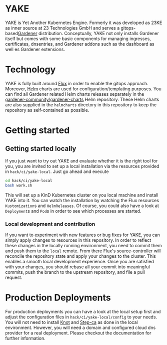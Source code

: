 # YAKE

YAKE is Yet Another Kubernetes Engine. Formerly it was developed as 23KE as inner source at
23 Technologies GmbH and serves a gitops-based[Gardener](https://gardener.cloud/) distribution.
Conceptually, YAKE not only installs Gardener itself but comes with some basic components
for managing ingresses, certificates, dnsentries, and Gardener addons such as the dashboard as
well es Gardener extensions.

# Technology

YAKE is fully built around [Flux](https://fluxcd.io/) in order to enable the gitops approach.
Moreover, [Helm](https://helm.sh/) charts are used for configuration/templating purposes. You
can find all Gardener related Helm charts releases separately in the
[gardener-community/gardener-charts](https://github.com/gardener-community/gardener-charts) Helm
repository. These Helm charts are also supplied in the `helmcharts` directory in this repository
to keep the repository as self-contained as possible.

# Getting started

## Getting started locally

If you just want to try out YAKE and evaluate whether it is the right tool for you, you are invited
to set up a local installation via the resources provided in `hack/ci/yake-local`. Just go ahead
and execute

```sh
cd hack/ci/yake-local
bash work.sh
```

This will set up a KinD Kubernetes cluster on you local machine and install YAKE into it. You can watch
the installation by watching the Flux resources `Kustomization`s and `HelmReleases`. Of course, you
could also have a look at `Deployment`s and `Pod`s in order to see which processes are started.

### Local development and contribution

If you want to experiment with new features or bug fixes for YAKE, you can simply apply changes to
resources in this repository. In order to reflect these changes in the locally running environment,
you need to commit them and push them to the `local` remote. From there Flux's source-controller will
reconcile the repository state and apply your changes to the cluster. This enables a smooth local
development experience. Once you are satisfied with your changes, you should rebase all your commit
into meaningful commits, push the branch to the upstream repository, and file a pull request.

# Production Deployments

For production deployments you can have a look at the local setup first and adjust the configuration
files in `hack/ci/yake-local/config` to your needs. You will not need to install [Knot](https://www.knot-dns.cz/)
and [Step-ca](https://smallstep.com/docs/step-ca/) as done in the local environment. However, you
will need a domain and configured cloud dns provider for a real deployment. Please checkout the
documentation for further information.
